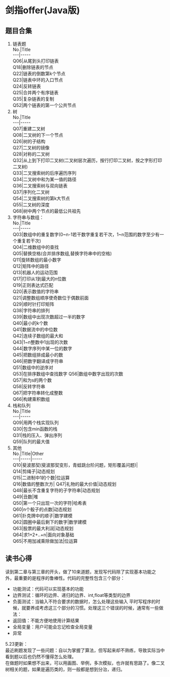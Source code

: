 # 剑指offer(Java版)

## 题目合集
1. 链表题  
No.|Title  
---|-----  
Q06|从尾到头打印链表  
Q18|删除链表的节点  
Q22|链表的倒数第k个节点  
Q23|链表中环的入口节点  
Q24|反转链表  
Q25|合并两个有序链表  
Q35|复杂链表的复制  
Q52|两个链表的第一个公共节点  
2. 树  
No.|Title  
---|-----  
Q07|重建二叉树  
Q08|二叉树的下一个节点  
Q26|树的子结构  
Q27|二叉树的镜像  
Q28|对称的二叉树  
Q32|从上到下打印二叉树(二叉树层次遍历，按行打印二叉树，按之字形打印二叉树)  
Q33|二叉搜索树的后序遍历序列  
Q34|二叉树中和为某一值的路径  
Q36|二叉搜索树与双向链表  
Q37|序列化二叉树  
Q54|二叉搜索树的第k大节点  
Q55|二叉树的深度  
Q68|树中两个节点的最低公共祖先  
3. 字符串与数组：  
No.|Title  
---|-----  
Q03|数组中的重复数字(0~n-1若干数字重复若干次，1~n范围的数字至少有一个重复若干次)  
Q04|二维数组中的查找  
Q05|替换空格(合并排序数组,替换字符串中的空格)  
Q11|旋转数组的最小数字  
Q12|矩阵中的路径  
Q13|机器人的运动范围  
Q17|打印从1到最大的n位数  
Q19|正则表达式匹配  
Q20|表示数值的字符串  
Q21|调整数组顺序使奇数位于偶数前面  
Q29|顺时针打印矩阵  
Q38|字符串的排列  
Q39|数组中出现次数超过一半的数字  
Q40|最小的k个数  
Q41|数据流中的中位数  
Q42|连续子数组的最大和  
Q43|1~n整数中1出现的次数  
Q44|数字序列中某一位的数字  
Q45|把数组排成最小的数  
Q46|把数字翻译成字符串  
Q51|数组中的逆序对  
Q53|在排序数组中查找数字
Q56|数组中数字出现的次数  
Q57|和为s的两个数  
Q58|反转字符串  
Q67|把字符串转化成整数  
Q66|构建乘积数组  
4. 栈和队列  
No.|Title  
---|-----  
Q09|用两个栈实现队列  
Q30|包含min函数的栈  
Q31|栈的压入、弹出序列  
Q59|队列的最大值  
5. 其他  
No.|Title|Other  
---|-----|-----  
Q10|斐波那契(斐波那契变形，青蛙跳台阶问题，矩形覆盖问题)|  
Q14|剪绳子|动态规划  
Q15|二进制中1的个数|位运算  
Q16|数值的整数次方|
Q47|礼物的最大价值|动态规划  
Q48|最长不含重复字符的子字符串|动态规划  
Q49|丑数|堆  
Q50|第一个只出现一次的字符|哈希表  
Q60|n个骰子的点数|动态规划  
Q61|扑克牌中的顺子|数学建模  
Q62|圆圈中最后剩下的数字|数学建模  
Q63|股票的最大利润|动态规划  
Q64|求1+2+..+n|面向对象基础  
Q65|不用加减乘除做加法|位运算  

## 读书心得
读到第二章与第三章的开头，做了10来道题，发现写代码除了实现基本功能之外，最重要的是程序的鲁棒性。代码的完整性包含三个部分：  
*   功能测试：代码可以实现基本的功能
*   边界测试：循环的边界、递归的边界、int,float等类型的边界
*   负面测试：当输入不符合要求的数据时，怎么处理这些输入
平时写程序的时候，就要养成考虑这三个部分的习惯。处理这三个错误的时候，通常有一些做法：
*   返回值：不能方便地使用计算结果
*   全局变量：用户可能会忘记检查全局变量
*   异常  

5.23更新：  
最近刷题发现了一些问题：自以为掌握了算法，但写起来却不熟练，导致实际当中看到题以后也仍然不懂得怎么处理。  
在做题时如果想不出来，可以用画图、举例，多次模拟，也许就有思路了。像二叉树相关的题，如果是遍历类的，则一般都是想到分治，递归。  
